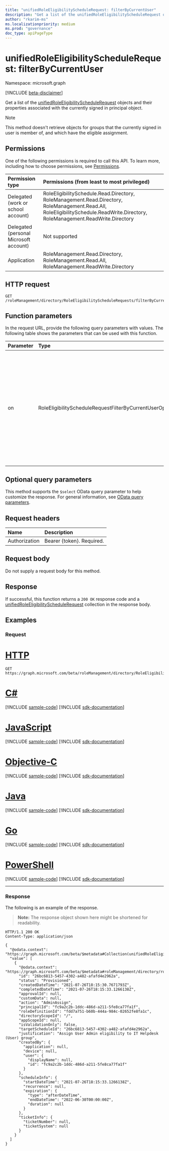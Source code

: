 ```yaml
---
title: "unifiedRoleEligibilityScheduleRequest: filterByCurrentUser"
description: "Get a list of the unifiedRoleEligibilityScheduleRequest objects and their properties filtered by a particular user principal"
author: "rkarim-ms"
ms.localizationpriority: medium
ms.prod: "governance"
doc_type: apiPageType
---
```


# unifiedRoleEligibilityScheduleRequest: filterByCurrentUser
Namespace: microsoft.graph

[!INCLUDE [beta-disclaimer](../../includes/beta-disclaimer.md)]

Get a list of the [unifiedRoleEligibilityScheduleRequest](../resources/unifiedRoleEligibilityScheduleRequest.md) objects and their properties associated with the currently signed in principal object. 

> [!NOTE]
> This method doesn't retrieve objects for groups that the currently signed in user is member of, and which have the eligible assignment.

## Permissions
One of the following permissions is required to call this API. To learn more, including how to choose permissions, see [Permissions](/graph/permissions-reference).

|Permission type|Permissions (from least to most privileged)|
|:---|:---|
|Delegated (work or school account)|RoleEligibilitySchedule.Read.Directory, RoleManagement.Read.Directory, RoleManagement.Read.All, RoleEligibilitySchedule.ReadWrite.Directory, RoleManagement.ReadWrite.Directory	|
|Delegated (personal Microsoft account)|Not supported|
|Application|RoleManagement.Read.Directory, RoleManagement.Read.All, RoleManagement.ReadWrite.Directory |

## HTTP request

<!-- {
  "blockType": "ignored"
}
-->
``` http
GET /roleManagement/directory/RoleEligibilityScheduleRequests/filterByCurrentUser(on='principal')
```

## Function parameters
In the request URL, provide the following query parameters with values.
The following table shows the parameters that can be used with this function.

|Parameter|Type|Description|
|:---|:---|:---|
|on|RoleEligibilityScheduleRequestFilterByCurrentUserOptions|Filter to query objects for which the current user is the principal. Allowed value is `principal`. Required. Doesn't retrieve assignments for groups that this user is a member of.|


## Optional query parameters
This method supports the `$select` OData query parameter to help customize the response. For general information, see [OData query parameters](/graph/query-parameters).


## Request headers
|Name|Description|
|:---|:---|
|Authorization|Bearer {token}. Required.|

## Request body
Do not supply a request body for this method.

## Response

If successful, this function returns a `200 OK` response code and a [unifiedRoleEligibilityScheduleRequest](../resources/unifiedRoleEligibilityScheduleRequest.md) collection in the response body.

## Examples

### Request

# [HTTP](#tab/http)
<!-- {
  "blockType": "request",
  "name": "unifiedRoleEligibilityScheduleRequest_filterbycurrentuser"
}
-->
``` http
GET https://graph.microsoft.com/beta/roleManagement/directory/RoleEligibilityScheduleRequests/filterByCurrentUser(on='principal')
```
# [C#](#tab/csharp)
[!INCLUDE [sample-code](../includes/snippets/csharp/unifiedroleeligibilityschedulerequest-filterbycurrentuser-csharp-snippets.md)]
[!INCLUDE [sdk-documentation](../includes/snippets/snippets-sdk-documentation-link.md)]

# [JavaScript](#tab/javascript)
[!INCLUDE [sample-code](../includes/snippets/javascript/unifiedroleeligibilityschedulerequest-filterbycurrentuser-javascript-snippets.md)]
[!INCLUDE [sdk-documentation](../includes/snippets/snippets-sdk-documentation-link.md)]

# [Objective-C](#tab/objc)
[!INCLUDE [sample-code](../includes/snippets/objc/unifiedroleeligibilityschedulerequest-filterbycurrentuser-objc-snippets.md)]
[!INCLUDE [sdk-documentation](../includes/snippets/snippets-sdk-documentation-link.md)]

# [Java](#tab/java)
[!INCLUDE [sample-code](../includes/snippets/java/unifiedroleeligibilityschedulerequest-filterbycurrentuser-java-snippets.md)]
[!INCLUDE [sdk-documentation](../includes/snippets/snippets-sdk-documentation-link.md)]

# [Go](#tab/go)
[!INCLUDE [sample-code](../includes/snippets/go/unifiedroleeligibilityschedulerequest-filterbycurrentuser-go-snippets.md)]
[!INCLUDE [sdk-documentation](../includes/snippets/snippets-sdk-documentation-link.md)]

# [PowerShell](#tab/powershell)
[!INCLUDE [sample-code](../includes/snippets/powershell/unifiedroleeligibilityschedulerequest-filterbycurrentuser-powershell-snippets.md)]
[!INCLUDE [sdk-documentation](../includes/snippets/snippets-sdk-documentation-link.md)]

---



### Response

The following is an example of the response.
>**Note:** The response object shown here might be shortened for readability.
<!-- {
  "blockType": "response",
  "truncated": true,
  "@odata.type": "Collection(microsoft.graph.unifiedRoleEligibilityScheduleRequest)"
}
-->
``` http
HTTP/1.1 200 OK
Content-Type: application/json

{
  "@odata.context": "https://graph.microsoft.com/beta/$metadata#Collection(unifiedRoleEligibilityScheduleRequest)",
  "value": [
    {
      "@odata.context": "https://graph.microsoft.com/beta/$metadata#roleManagement/directory/roleEligibilityScheduleRequests/$entity",
      "id": "26bc6813-5457-4302-a482-afafd4e2962a",
      "status": "Provisioned",
      "createdDateTime": "2021-07-26T18:15:30.7671793Z",
      "completedDateTime": "2021-07-26T18:15:33.1266138Z",
      "approvalId": null,
      "customData": null,
      "action": "AdminAssign",
      "principalId": "fc9a2c2b-1ddc-486d-a211-5fe8ca77fa1f",
      "roleDefinitionId": "fdd7a751-b60b-444a-984c-02652fe8fa1c",
      "directoryScopeId": "/",
      "appScopeId": null,
      "isValidationOnly": false,
      "targetScheduleId": "26bc6813-5457-4302-a482-afafd4e2962a",
      "justification": "Assign User Admin eligibility to IT Helpdesk (User) group",
      "createdBy": {
        "application": null,
        "device": null,
        "user": {
          "displayName": null,
          "id": "fc9a2c2b-1ddc-486d-a211-5fe8ca77fa1f"
        }
      },
      "scheduleInfo": {
        "startDateTime": "2021-07-26T18:15:33.1266138Z",
        "recurrence": null,
        "expiration": {
          "type": "afterDateTime",
          "endDateTime": "2022-06-30T00:00:00Z",
          "duration": null
        }
      },
      "ticketInfo": {
        "ticketNumber": null,
        "ticketSystem": null
      }
    }
  ]
}
```

